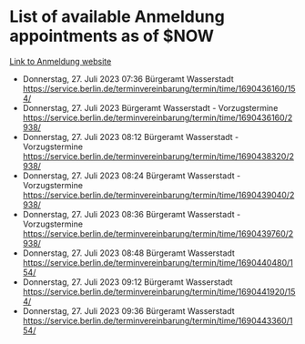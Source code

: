 # List of available Anmeldung appointments as of $NOW
[Link to Anmeldung website](https://service.berlin.de/terminvereinbarung/termin/tag.php?termin=1&anliegen[]=120686&dienstleisterlist=122210,122217,327316,122219,327312,122227,327314,122231,327346,122243,327348,122254,122252,329742,122260,329745,122262,329748,122271,327278,122273,327274,122277,327276,330436,122280,327294,122282,327290,122284,327292,122291,327270,122285,327266,122286,327264,122296,327268,150230,329760,122297,327286,122294,327284,122312,329763,122314,329775,122304,327330,122311,327334,122309,327332,317869,122281,327352,122279,329772,122283,122276,327324,122274,327326,122267,329766,122246,327318,122251,327320,122257,327322,122208,327298,122226,327300&herkunft=http%3A%2F%2Fservice.berlin.de%2Fdienstleistung%2F120686%2F)
- Donnerstag, 27. Juli 2023 07:36 Bürgeramt Wasserstadt https://service.berlin.de/terminvereinbarung/termin/time/1690436160/154/
- Donnerstag, 27. Juli 2023  Bürgeramt Wasserstadt - Vorzugstermine https://service.berlin.de/terminvereinbarung/termin/time/1690436160/2938/
- Donnerstag, 27. Juli 2023 08:12 Bürgeramt Wasserstadt - Vorzugstermine https://service.berlin.de/terminvereinbarung/termin/time/1690438320/2938/
- Donnerstag, 27. Juli 2023 08:24 Bürgeramt Wasserstadt - Vorzugstermine https://service.berlin.de/terminvereinbarung/termin/time/1690439040/2938/
- Donnerstag, 27. Juli 2023 08:36 Bürgeramt Wasserstadt - Vorzugstermine https://service.berlin.de/terminvereinbarung/termin/time/1690439760/2938/
- Donnerstag, 27. Juli 2023 08:48 Bürgeramt Wasserstadt https://service.berlin.de/terminvereinbarung/termin/time/1690440480/154/
- Donnerstag, 27. Juli 2023 09:12 Bürgeramt Wasserstadt https://service.berlin.de/terminvereinbarung/termin/time/1690441920/154/
- Donnerstag, 27. Juli 2023 09:36 Bürgeramt Wasserstadt https://service.berlin.de/terminvereinbarung/termin/time/1690443360/154/
